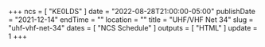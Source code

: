 +++
ncs = [ "KE0LDS" ]
date = "2022-08-28T21:00:00-05:00"
publishDate = "2021-12-14"
endTime = ""
location = ""
title = "UHF/VHF Net 34"
slug = "uhf-vhf-net-34"
dates = [ "NCS Schedule" ]
outputs = [ "HTML" ]
update = 1
+++
